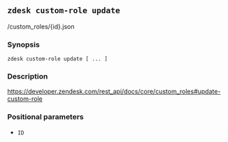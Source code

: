 ## `zdesk custom-role update`

/custom_roles/{id}.json

### Synopsis

    zdesk custom-role update [ ... ]

### Description

https://developer.zendesk.com/rest_api/docs/core/custom_roles#update-custom-role

### Positional parameters

* `ID`

